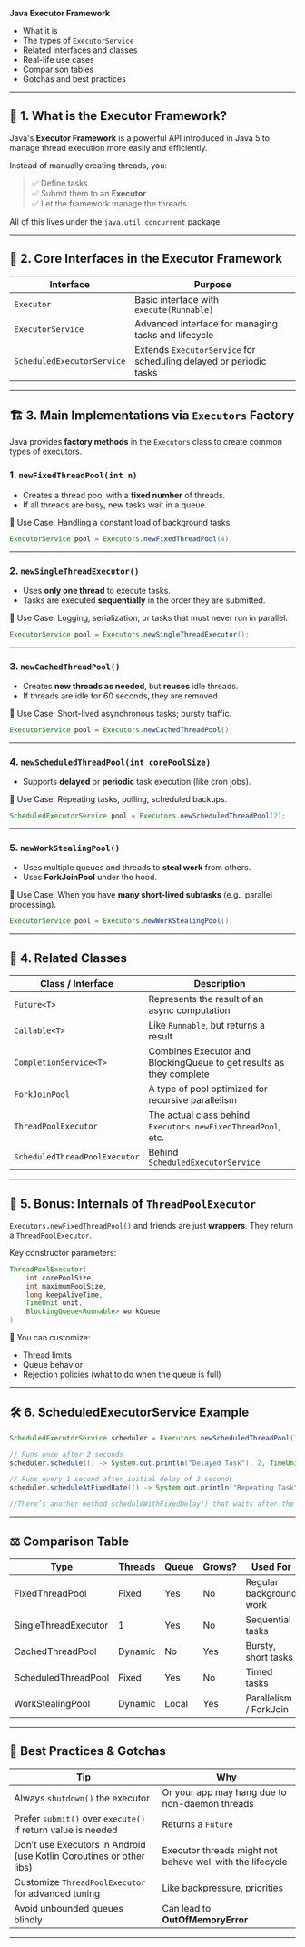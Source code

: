 **Java Executor Framework**

- What it is
- The types of `ExecutorService`
- Related interfaces and classes
- Real-life use cases
- Comparison tables
- Gotchas and best practices

---

## 🧠 1. What is the Executor Framework?

Java's **Executor Framework** is a powerful API introduced in Java 5 to manage thread execution more easily and efficiently.

Instead of manually creating threads, you:
> ✅ Define tasks  
> ✅ Submit them to an **Executor**  
> ✅ Let the framework manage the threads  

All of this lives under the `java.util.concurrent` package.

---

## 🧩 2. Core Interfaces in the Executor Framework

| Interface           | Purpose |
|---------------------|---------|
| `Executor`          | Basic interface with `execute(Runnable)` |
| `ExecutorService`   | Advanced interface for managing tasks and lifecycle |
| `ScheduledExecutorService` | Extends `ExecutorService` for scheduling delayed or periodic tasks |

---

## 🏗️ 3. Main Implementations via `Executors` Factory

Java provides **factory methods** in the `Executors` class to create common types of executors.

### 1. `newFixedThreadPool(int n)`
- Creates a thread pool with a **fixed number** of threads.
- If all threads are busy, new tasks wait in a queue.

🔧 Use Case: Handling a constant load of background tasks.

```java
ExecutorService pool = Executors.newFixedThreadPool(4);
```

---

### 2. `newSingleThreadExecutor()`
- Uses **only one thread** to execute tasks.
- Tasks are executed **sequentially** in the order they are submitted.

🔧 Use Case: Logging, serialization, or tasks that must never run in parallel.

```java
ExecutorService pool = Executors.newSingleThreadExecutor();
```

---

### 3. `newCachedThreadPool()`
- Creates **new threads as needed**, but **reuses** idle threads.
- If threads are idle for 60 seconds, they are removed.

🔧 Use Case: Short-lived asynchronous tasks; bursty traffic.

```java
ExecutorService pool = Executors.newCachedThreadPool();
```

---

### 4. `newScheduledThreadPool(int corePoolSize)`
- Supports **delayed** or **periodic** task execution (like cron jobs).

🔧 Use Case: Repeating tasks, polling, scheduled backups.

```java
ScheduledExecutorService pool = Executors.newScheduledThreadPool(2);
```

---

### 5. `newWorkStealingPool()`
- Uses multiple queues and threads to **steal work** from others.
- Uses **ForkJoinPool** under the hood.

🔧 Use Case: When you have **many short-lived subtasks** (e.g., parallel processing).

```java
ExecutorService pool = Executors.newWorkStealingPool();
```

---

## 🧱 4. Related Classes

| Class / Interface        | Description |
|--------------------------|-------------|
| `Future<T>`              | Represents the result of an async computation |
| `Callable<T>`            | Like `Runnable`, but returns a result |
| `CompletionService<T>`   | Combines Executor and BlockingQueue to get results as they complete |
| `ForkJoinPool`           | A type of pool optimized for recursive parallelism |
| `ThreadPoolExecutor`     | The actual class behind `Executors.newFixedThreadPool`, etc. |
| `ScheduledThreadPoolExecutor` | Behind `ScheduledExecutorService` |

---

## 🔬 5. Bonus: Internals of `ThreadPoolExecutor`

`Executors.newFixedThreadPool()` and friends are just **wrappers**. They return a `ThreadPoolExecutor`.

Key constructor parameters:
```java
ThreadPoolExecutor(
    int corePoolSize,
    int maximumPoolSize,
    long keepAliveTime,
    TimeUnit unit,
    BlockingQueue<Runnable> workQueue
)
```

🧠 You can customize:
- Thread limits
- Queue behavior
- Rejection policies (what to do when the queue is full)

---

## 🛠️ 6. ScheduledExecutorService Example

```java
ScheduledExecutorService scheduler = Executors.newScheduledThreadPool(1);

// Runs once after 2 seconds
scheduler.schedule(() -> System.out.println("Delayed Task"), 2, TimeUnit.SECONDS);

// Runs every 1 second after initial delay of 3 seconds
scheduler.scheduleAtFixedRate(() -> System.out.println("Repeating Task"), 3, 1, TimeUnit.SECONDS);

//There’s another method scheduleWithFixedDelay() that waits after the task finishes before starting the next one (this is more relaxed timing).
```

---

## ⚖️ Comparison Table

| Type                   | Threads | Queue | Grows? | Used For |
|------------------------|---------|-------|--------|----------|
| FixedThreadPool        | Fixed   | Yes   | No     | Regular background work |
| SingleThreadExecutor   | 1       | Yes   | No     | Sequential tasks |
| CachedThreadPool       | Dynamic | No    | Yes    | Bursty, short tasks |
| ScheduledThreadPool    | Fixed   | Yes   | No     | Timed tasks |
| WorkStealingPool       | Dynamic | Local | Yes    | Parallelism / ForkJoin |

---

## 🧠 Best Practices & Gotchas

| Tip | Why |
|-----|-----|
| Always `shutdown()` the executor | Or your app may hang due to non-daemon threads |
| Prefer `submit()` over `execute()` if return value is needed | Returns a `Future` |
| Don’t use Executors in Android (use Kotlin Coroutines or other libs) | Executor threads might not behave well with the lifecycle |
| Customize `ThreadPoolExecutor` for advanced tuning | Like backpressure, priorities |
| Avoid unbounded queues blindly | Can lead to **OutOfMemoryError** |

---
